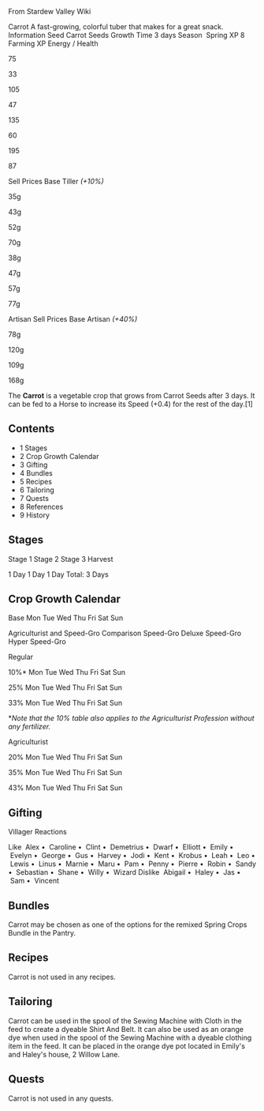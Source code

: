 From Stardew Valley Wiki

Carrot A fast-growing, colorful tuber that makes for a great snack. Information Seed Carrot Seeds Growth Time 3 days Season  Spring XP 8 Farming XP Energy / Health

75

33

105

47

135

60

195

87

Sell Prices Base Tiller *(+10%)*

35g

43g

52g

70g

38g

47g

57g

77g

Artisan Sell Prices Base Artisan *(+40%)*

78g

120g

109g

168g

The **Carrot** is a vegetable crop that grows from Carrot Seeds after 3 days. It can be fed to a Horse to increase its Speed (+0.4) for the rest of the day.\[1]

## Contents

- 1 Stages
- 2 Crop Growth Calendar
- 3 Gifting
- 4 Bundles
- 5 Recipes
- 6 Tailoring
- 7 Quests
- 8 References
- 9 History

## Stages

Stage 1 Stage 2 Stage 3 Harvest

1 Day 1 Day 1 Day Total: 3 Days

## Crop Growth Calendar

Base Mon Tue Wed Thu Fri Sat Sun

Agriculturist and Speed-Gro Comparison Speed-Gro Deluxe Speed-Gro Hyper Speed-Gro

Regular

10%* Mon Tue Wed Thu Fri Sat Sun

25% Mon Tue Wed Thu Fri Sat Sun

33% Mon Tue Wed Thu Fri Sat Sun

\**Note that the 10% table also applies to the Agriculturist Profession without any fertilizer.*

Agriculturist

20% Mon Tue Wed Thu Fri Sat Sun

35% Mon Tue Wed Thu Fri Sat Sun

43% Mon Tue Wed Thu Fri Sat Sun

## Gifting

Villager Reactions

Like  Alex •  Caroline •  Clint •  Demetrius •  Dwarf •  Elliott •  Emily •  Evelyn •  George •  Gus •  Harvey •  Jodi •  Kent •  Krobus •  Leah •  Leo •  Lewis •  Linus •  Marnie •  Maru •  Pam •  Penny •  Pierre •  Robin •  Sandy •  Sebastian •  Shane •  Willy •  Wizard Dislike  Abigail •  Haley •  Jas •  Sam •  Vincent

## Bundles

Carrot may be chosen as one of the options for the remixed Spring Crops Bundle in the Pantry.

## Recipes

Carrot is not used in any recipes.

## Tailoring

Carrot can be used in the spool of the Sewing Machine with Cloth in the feed to create a dyeable Shirt And Belt. It can also be used as an orange dye when used in the spool of the Sewing Machine with a dyeable clothing item in the feed. It can be placed in the orange dye pot located in Emily's and Haley's house, 2 Willow Lane.

## Quests

Carrot is not used in any quests.